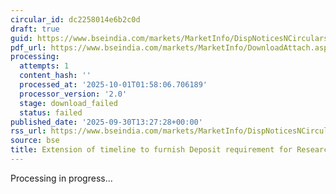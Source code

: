 ```yaml
---
circular_id: dc2258014e6b2c0d
draft: true
guid: https://www.bseindia.com/markets/MarketInfo/DispNoticesNCirculars.aspx?Noticeid={CFAF9016-E1DF-48DB-B66B-403FA106EDAB}&noticeno=20250930-62&dt=09/30/2025&icount=62&totcount=114&flag=0
pdf_url: https://www.bseindia.com/markets/MarketInfo/DownloadAttach.aspx?id=20250930-62&attachedId=
processing:
  attempts: 1
  content_hash: ''
  processed_at: '2025-10-01T01:58:06.706189'
  processor_version: '2.0'
  stage: download_failed
  status: failed
published_date: '2025-09-30T13:27:28+00:00'
rss_url: https://www.bseindia.com/markets/MarketInfo/DispNoticesNCirculars.aspx?Noticeid={CFAF9016-E1DF-48DB-B66B-403FA106EDAB}&noticeno=20250930-62&dt=09/30/2025&icount=62&totcount=114&flag=0
source: bse
title: Extension of timeline to furnish Deposit requirement for Research Analysts
---
```


Processing in progress...
